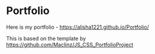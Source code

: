 # Portfolio

Here is my portfolio - https://alisha1221.github.io/Portfolio/

This is based on the template by https://github.com/Maclinz/JS_CSS_PortfolioProject 
